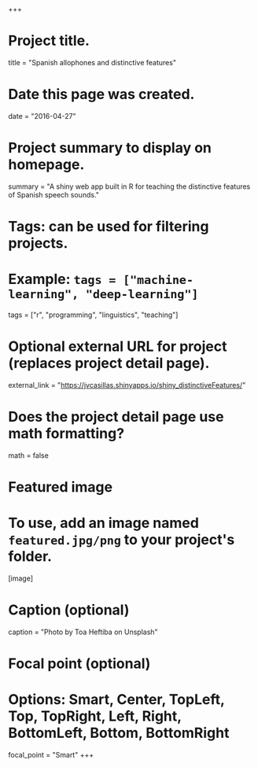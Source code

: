 +++
# Project title.
title = "Spanish allophones and distinctive features"

# Date this page was created.
date = "2016-04-27"

# Project summary to display on homepage.
summary = "A shiny web app built in R for teaching the distinctive features of Spanish speech sounds."

# Tags: can be used for filtering projects.
# Example: `tags = ["machine-learning", "deep-learning"]`
tags = ["r", "programming", "linguistics", "teaching"]

# Optional external URL for project (replaces project detail page).
external_link = "https://jvcasillas.shinyapps.io/shiny_distinctiveFeatures/"

# Does the project detail page use math formatting?
math = false

# Featured image
# To use, add an image named `featured.jpg/png` to your project's folder. 
[image]
  # Caption (optional)
  caption = "Photo by Toa Heftiba on Unsplash"

  # Focal point (optional)
  # Options: Smart, Center, TopLeft, Top, TopRight, Left, Right, BottomLeft, Bottom, BottomRight
  focal_point = "Smart"
+++

